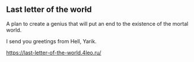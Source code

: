 ## Last letter of the wor~~l~~d
A plan to create a genius that will put an end to the existence of the mortal world.

I send you greetings from Hell, Yarik.

https://last-letter-of-the-world.4leo.ru/
